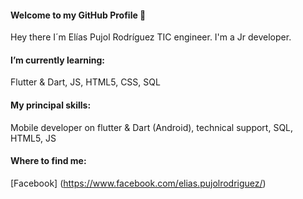 #### Welcome to my GitHub Profile 👋

Hey there I´m Elías Pujol Rodríguez TIC engineer. I'm a Jr developer. 

#### I’m currently learning:
Flutter & Dart, JS, HTML5, CSS, SQL
#### My principal skills: 
Mobile developer on flutter & Dart (Android), technical support, SQL, HTML5, JS
#### Where to find me: 
[Facebook] (https://www.facebook.com/elias.pujolrodriguez/)

